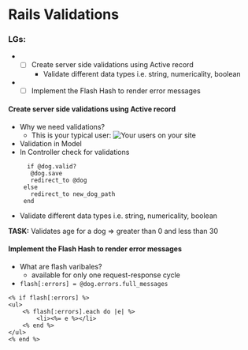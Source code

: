 # Rails Validations

### LGs:
* - [ ] Create server side validations using Active record
    * Validate different data types i.e. string, numericality, boolean
* - [ ] Implement the Flash Hash to render error messages

#### Create server side validations using Active record
* Why we need validations?
    - This is your typical user:
  ![Your users on your site](https://camo.githubusercontent.com/bd5a0e0355fa6a8c1f5478f197be5562a479d41a/68747470733a2f2f6d656469612e67697068792e636f6d2f6d656469612f5a665531314f44616e6c6f43412f67697068792e676966)
* Validation in Model
* In Controller check for validations
   ```rails
     if @dog.valid?
      @dog.save
      redirect_to @dog
    else
      redirect_to new_dog_path
    end
    ```
* Validate different data types i.e. string, numericality, boolean

**TASK:** Validates age for a dog => greater than 0 and less than 30

#### Implement the Flash Hash to render error messages
* What are flash varibales?
    * available for only one request-response cycle
* `flash[:errors] = @dog.errors.full_messages`
```erb
<% if flash[:errors] %>
<ul>
    <% flash[:errors].each do |e| %>
        <li><%= e %></li>
    <% end %>
</ul>
<% end %>
```